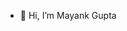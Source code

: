 - 👋 Hi, I’m Mayank Gupta
  

<!---
guptamayank2003/guptamayank2003 is a ✨ special ✨ repository because its `README.md` (this file) appears on your GitHub profile.
You can click the Preview link to take a look at your changes.
--->
